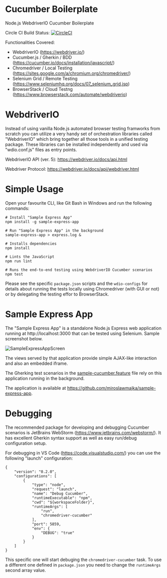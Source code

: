 # Cucumber Boilerplate

Node.js WebdriverIO Cucumber Boilerplate

Circle CI Build Status: [![CircleCI](https://circleci.com/gh/miroslawmajka/cucumber-boilerplate.svg?style=svg)](https://circleci.com/gh/miroslawmajka/cucumber-boilerplate)

Functionalities Covered:

* WebdriverIO (https://webdriver.io/)
* Cucumber.js / Gherkin / BDD (https://cucumber.io/docs/installation/javascript/)
* Chromedriver / Local Testing (https://sites.google.com/a/chromium.org/chromedriver/)
* Selenium Grid / Remote Testing (https://www.seleniumhq.org/docs/07_selenium_grid.jsp)
* BrowserStack / Cloud Testng (https://www.browserstack.com/automate/webdriverio)

# WebdriverIO

Instead of using vanilla Node.js automated browser testing framworks from scratch you can utilize a very handy set of orchestration libraries called "WebdriverIO" which bring together all those tools in a unified testing package. These libraries can be installed independently and used via "wdio.conf.js" files as entry points.

WebdriverIO API (ver. 5): https://webdriver.io/docs/api.html

Webdriver Protocol: https://webdriver.io/docs/api/webdriver.html

# Simple Usage

Open your favourite CLI, like Git Bash in Windows and run the following commands:
```shell script
# Install "Sample Express App"
npm install -g sample-express-app

# Run "Sample Express App" in the background
sample-express-app > express.log &

# Installs dependencies
npm install

# Lints the JavaScript
npm run lint

# Runs the end-to-end testing using WebdriverIO Cucumber scenarios
npm test
```

Please see the specific `package.json` scripts and the `wdio-configs`
for details about running the tests locally using Chromedriver (with GUI or not) or
by delegating the testing effor to BrowserStack.

# Sample Express App

The "Sample Express App" is a standalone Node.js Express web application running at http://localhost:3000 that can be tested using Selenium. Sample screenshot below.

![SampleExpressAppScreen](docs/sample-express-app.png "Sample Express App")

The views served by that application provide simple AJAX-like interaction and also an embedded iframe.

The Gherking test scenarios in the [sample-cucumber.feature](features/sample-cucumber.feature) file rely on this application running in the background.

The application is available at https://github.com/miroslawmajka/sample-express-app.

# Debugging

The recommended package for developing and debugging Cucumber scenarios is JetBrains WebStorm (https://www.jetbrains.com/webstorm/).
It has excellent Gherkin syntax support as well as easy run/debug configuration setup.

For debugging in VS Code (https://code.visualstudio.com/) you can use the following "launch" configuration:
```
{
    "version": "0.2.0",
    "configurations": [
        {
            "type": "node",
            "request": "launch",
            "name": "Debug Cucumber",
            "runtimeExecutable": "npm",
            "cwd": "${workspaceFolder}",
            "runtimeArgs": [
                "run",
                "chromedriver-cucumber"
            ],  
            "port": 5859,
            "env": {
                "DEBUG": "true" 
            }
        }
    ]
}
```
This specific one will start debuging the `chromedriver-cucumber` task. 
To use a different one defined in `package.json` you need to change the `runtimeArgs` second array value.
